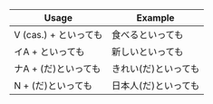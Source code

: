 |Usage|Example|
|-|-|
|V (cas.) + といっても|食べるといっても|
|イA + といっても|新しいといっても|
|ナA + (だ)といっても|きれい(だ)といっても|
|N + (だ)といっても|日本人(だ)といっても|